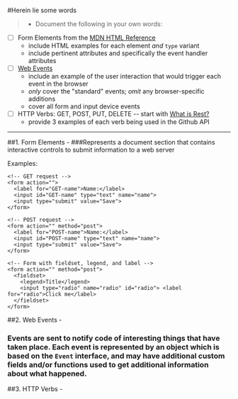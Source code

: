 #Herein lie some words

>* Document the following in your own words:
  * [ ] Form Elements from the [MDN HTML Reference](https://developer.mozilla.org/en-US/docs/Web/HTML/Element)
    * include HTML examples for each element _and_ `type` variant
    * include pertinent attributes and specifically the event handler attributes
  * [ ] [Web Events](https://developer.mozilla.org/en-US/docs/Web/Events)
    * include an example of the user interaction that would trigger each event in the browser
    * _only_ cover the "standard" events; _omit_ any browser-specific additions
    * cover all form and input device events
  * [ ] HTTP Verbs: GET, POST, PUT, DELETE -- start with [What is Rest?](http://j.mp/what-is-rest)
    * provide 3 examples of each verb being used in the Github API

---

##1. Form Elements -
###Represents a document section that contains interactive controls to submit information to a web server

Examples:

```
<!-- GET request -->
<form action="">
  <label for="GET-name">Name:</label>
  <input id="GET-name" type="text" name="name">
  <input type="submit" value="Save">
</form>

<!-- POST request -->
<form action="" method="post">
  <label for="POST-name">Name:</label>
  <input id="POST-name" type="text" name="name">
  <input type="submit" value="Save">
</form>

<!-- Form with fieldset, legend, and label -->
<form action="" method="post">
  <fieldset>
    <legend>Title</legend>
    <input type="radio" name="radio" id="radio"> <label for="radio">Click me</label>
  </fieldset>
</form>
```

##2. Web Events -
### Events are sent to notify code of interesting things that have taken place. Each event is represented by an object which is based on the `Event` interface, and may have additional custom fields and/or functions used to get additional information about what happened.




##3. HTTP Verbs -
###
